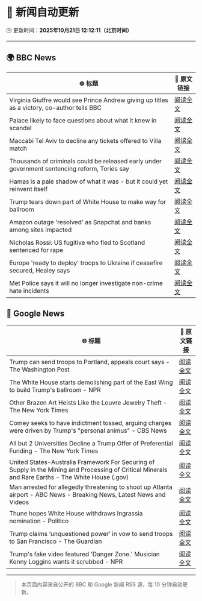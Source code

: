 # 🧠 新闻自动更新

🕒 更新时间：**2025年10月21日 12:12:11（北京时间）**

---

## 🌍 BBC News

| 🌐 标题 | 🔗 原文链接 |
|--------|-------------|
| Virginia Giuffre would see Prince Andrew giving up titles as a victory, co-author tells BBC | [阅读全文](https://www.bbc.com/news/articles/c201k3wd65yo?at_medium=RSS&at_campaign=rss) |
| Palace likely to face questions about what it knew in scandal | [阅读全文](https://www.bbc.com/news/articles/c0l7zx499deo?at_medium=RSS&at_campaign=rss) |
| Maccabi Tel Aviv to decline any tickets offered to Villa match | [阅读全文](https://www.bbc.com/sport/football/articles/c3w98224xx8o?at_medium=RSS&at_campaign=rss) |
| Thousands of criminals could be released early under government sentencing reform, Tories say | [阅读全文](https://www.bbc.com/news/articles/ce8g5k6kyllo?at_medium=RSS&at_campaign=rss) |
| Hamas is a pale shadow of what it was - but it could yet reinvent itself | [阅读全文](https://www.bbc.com/news/articles/cn51w77vlp9o?at_medium=RSS&at_campaign=rss) |
| Trump tears down part of White House to make way for ballroom | [阅读全文](https://www.bbc.com/news/articles/ced6np51532o?at_medium=RSS&at_campaign=rss) |
| Amazon outage 'resolved' as Snapchat and banks among sites impacted | [阅读全文](https://www.bbc.com/news/articles/c20pgp3nx07o?at_medium=RSS&at_campaign=rss) |
| Nicholas Rossi: US fugitive who fled to Scotland sentenced for rape | [阅读全文](https://www.bbc.com/news/articles/c8035ng7rpmo?at_medium=RSS&at_campaign=rss) |
| Europe 'ready to deploy' troops to Ukraine if ceasefire secured, Healey says | [阅读全文](https://www.bbc.com/news/articles/cd9kqve398vo?at_medium=RSS&at_campaign=rss) |
| Met Police says it will no longer investigate non-crime hate incidents | [阅读全文](https://www.bbc.com/news/articles/cwyp1gk0n23o?at_medium=RSS&at_campaign=rss) |

## 📰 Google News

| 🌐 标题 | 🔗 原文链接 |
|--------|-------------|
| Trump can send troops to Portland, appeals court says - The Washington Post | [阅读全文](https://news.google.com/rss/articles/CBMimgFBVV95cUxNYU1JcEw2ZU42dElWTXFHNVRma3ZKdV9LajAtV2QtQm1wV1ktaGVXa242aVhGbEhCSVBPbzdra1lhQXNJcE5JTklTdTh3bnZPc2JIZlBFTjU3VjVmcGVwanU1NXFGaVd0WV91dGFhc0FlQ2tTc3lyNl8tNDdhWWRNUTM0ZTc4R0tLeWhzVWhzTGxUZWhTek5ZQmp3?oc=5) |
| The White House starts demolishing part of the East Wing to build Trump's ballroom - NPR | [阅读全文](https://news.google.com/rss/articles/CBMilAFBVV95cUxOMlBiM21sOW1HQWpSTDcxd29IN3k1SURKZEh5R2VvUHJwWTEtb3lWOGN0b0VXWTRMNHpsOG1NZ2FKX2FnaGVNQkZlQy1BMTAyeWJaWFdwNGQ3bkpzVWFKTlZvX2w3YlhBWmhKTFNKMkFkbloyR0M5TXQzdnBZVWI2aXVuZWZXbDF0czkzZ0hFeE5YNk4t?oc=5) |
| Other Brazen Art Heists Like the Louvre Jewelry Theft - The New York Times | [阅读全文](https://news.google.com/rss/articles/CBMidkFVX3lxTFAxeTJ1LTJvdmR5eFA3eXV2RXlIWHFvN1ZieVdoVkVfejZIcTc4blRtZmtxZ2ttYjBrREJjQV9DeE05QXZFTUVubDBsbFFEbU4xNVMwTW12Tm80cmtDMVZNYkVmcV90aU54c0lLdEtfSXVvanRQTEE?oc=5) |
| Comey seeks to have indictment tossed, arguing charges were driven by Trump's "personal animus" - CBS News | [阅读全文](https://news.google.com/rss/articles/CBMinwFBVV95cUxPSHV4Y2hOUHF2cU5oSVFIOHE2NEtGY18ya2pxbWJDNUFiaGoyVGlkckRfbE03UWV0VzRkaFZWbWFsUjNGUS13TEJpSlpZMTU0c1dLbGJwOE9uOVR5aWlSUDBPeFlXN3lHVUlYSVZQbWNZazltNkRFajJoTF9SNXRTa3V4djBvLW5zakVhdlpUNU02cWh5UnNYMmpZUkJWd2PSAaQBQVVfeXFMTTU1MzdrNExEZ2Nwc05YOWNvSS1KeVJaOExQU0JXeTVtTGQ4cmVaRlFrakhPamp1anpyWkZ0X0hSLTBoQU5Wa0ZGX0ltYVdOZFNVMm5mRmwzaTdSWUJIay1LR2ROei1jVzY1UC1LN3phRDFLV0tFQW9aeHdhMDBYb2pCdFJMSWY1UHRzX0dmRjRGZnp4VTRRS192c2hDdGVrZ2I2Tnk?oc=5) |
| All but 2 Universities Decline a Trump Offer of Preferential Funding - The New York Times | [阅读全文](https://news.google.com/rss/articles/CBMihwFBVV95cUxOcEs3RGxiSjBwOEVOX1c0TXdzV29Id1BHc3dBSmVEVERsemVjakdwWW1QTk1uRldNX3RZVGJTQmExVUxKWU9RLVNMQXRTOWtJaUJZZTVSOGw4U2ltOTg2dktkWXBGYU9oZjNfS1VSeVZRWUhCWlU3ZkJiUHlza1M5R3MwSV9xZzA?oc=5) |
| United States-Australia Framework For Securing of Supply in the Mining and Processing of Critical Minerals and Rare Earths - The White House (.gov) | [阅读全文](https://news.google.com/rss/articles/CBMiiwJBVV95cUxQSUtxOW9INHZHaEk0cTZoRk41R0hGUVZWMU5uOTd3eDRPdklVOWs1SkJYMUNkWnpiT3VWRHcyZ3Q3cUItRE45aVFvbGxRRk5vNFZRcTlBTzVoaTlWZXhtcVVNbnBTdGstTGFKc2gyT1QtMmpRNDlEVTlyX3Y1RElKUlBqc29tYXNFZTFNMlVtdXZDel9rUUdVRDRpVmRXRnhLWUpHU3FlM2xvaEpsXzV6djdPMzNrV1dKTUhRNzhWVTRseHdRcFU5clFhaTVIc0U5T25RYzR4ZnB3Mm4taU5HWXpsWXhuSnNab1hMczhxNUFnWVlYY0hHU29rS2t6YUFkYmZBbDVEV0RFZEE?oc=5) |
| Man arrested for allegedly threatening to shoot up Atlanta airport - ABC News - Breaking News, Latest News and Videos | [阅读全文](https://news.google.com/rss/articles/CBMiogFBVV95cUxOMEYyRUxTZGlIY2lzSzhLLVVUNnFpWkw2Wi1IbGYxemFPYUFVZHlJNWlqOHk5clA1NFdSQjlRNXpyc2JtNWEtcXVERkc5X2dWM1NCZXExY0ZpS21nZ0VpdFBNaWlfNUJWbnl2MFQzYXZwMWpGSkE2Tmx5eDhlYXl0M3pEejREVkVOYmVyZmpJWU52bnNDMVlVR3I2Skl1OUtvTnfSAacBQVVfeXFMTklYenl5ZUtQNmd0MGI3cVZfNi1HMElhV3prQ3ZCUUZlcUhQTUN1dXFNdWNjZ2ctNjN3VndhYmg5RGZoLTBRRVlyY0hJZDBxMDhvUFh6QVBuSUVSQWJ2dkpvTVE5RXVPSnZCak5qdHV1THdwTWM0M0x3N0Z1dUhPczlNRXctZF9PVEZrV1JHR3JrOUhabGMxdzBQNGFhSWVjX2tSdTFuc0U?oc=5) |
| Thune hopes White House withdraws Ingrassia nomination - Politico | [阅读全文](https://news.google.com/rss/articles/CBMimgFBVV95cUxNS2l1MU1rMDJHaGxkRlFJOHdGT2U5SGZ2WENZdDUxdGVtX3ZNRlE4Qld5VVdrNnFfWXIyTDd1eTFxNExNUF9CYm0ydlR2d2ZEeXZGWlZKWVptNHNiMlhOWUFnbmZaOGxhTndPS3Jwa2s0UTdJam5JYVFJQUFuNDRGMDdlcUNBeUhVWTlQTGtfY2phZ0NhT2FBb0h3?oc=5) |
| Trump claims ‘unquestioned power’ in vow to send troops to San Francisco - The Guardian | [阅读全文](https://news.google.com/rss/articles/CBMif0FVX3lxTE52bGlvNUhud0ZFTjdUOHduLTJ2b1VyT2tCM2ozcEZzbk1nTlJWLWMtNVdiUGQtZ1M3Sm5hbk9DSFl0X2h3OVVla1pqMnN1dTN2NkpvanZvdTNZVmM4S3M4ZHI2VFItRnc4ekZBZXRTYjBMeFBWclkteHZmWmJEZ1U?oc=5) |
| Trump's fake video featured 'Danger Zone.' Musician Kenny Loggins wants it scrubbed - NPR | [阅读全文](https://news.google.com/rss/articles/CBMihwFBVV95cUxORVhrZVdlVVN0RDdGYzR6NFp6NlJRWjlPQU1LLThrOVhnY21qRkRhZ0V0R29jQmJ1UktLeTZ1R2g1ZHdhUHVNT2JWWjZDS0VjRnRtaXEwYWdiRmxkVU9nVHBiUG5QUl9VakRueWp5blhlY3N4U0Y4SXJIWnR6OTZ6RU5pR05uWFk?oc=5) |

---
> 本页面内容来自公开的 BBC 和 Google 新闻 RSS 源，每 10 分钟自动更新。